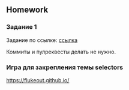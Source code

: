##  Homework

### Задание 1
Задание по ссылке: [ссылка](https://github.com/ait-tr/task_fe-css-animals-are-drunk)  

Коммиты и пулреквесты делать не нужно.

### Игра для закрепления темы selectors
https://flukeout.github.io/


